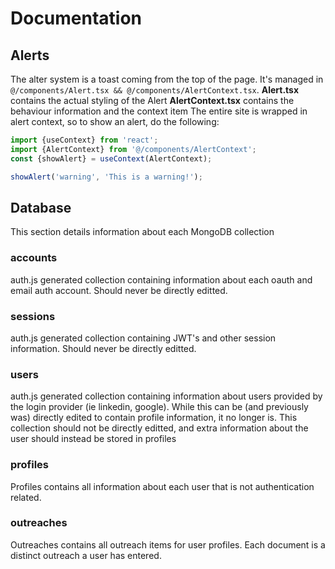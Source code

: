 # Documentation

## Alerts
The alter system is a toast coming from the top of the page.
It's managed in ```@/components/Alert.tsx && @/components/AlertContext.tsx```.
**Alert.tsx** contains the actual styling of the Alert
**AlertContext.tsx** contains the behaviour information and the context item
The entire site is wrapped in alert context, so to show an alert, do the following:

```javascript
import {useContext} from 'react';
import {AlertContext} from '@/components/AlertContext';
const {showAlert} = useContext(AlertContext);

showAlert('warning', 'This is a warning!');
```

## Database
This section details information about each MongoDB collection
### accounts
auth.js generated collection containing information about each oauth and email auth account. Should never be directly editted.
### sessions
auth.js generated collection containing JWT's and other session information. Should never be directly editted.
### users
auth.js generated collection containing information about users provided by the login provider (ie linkedin, google). While this can be (and previously was) directly edited to contain profile information, it no longer is. This collection should not be directly editted, and extra information about the user should instead be stored in profiles
### profiles
Profiles contains all information about each user that is not authentication related.
### outreaches
Outreaches contains all outreach items for user profiles. Each document is a distinct outreach a user has entered.